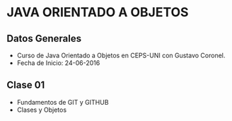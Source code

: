 # JAVA ORIENTADO A OBJETOS

## Datos Generales

- Curso de Java Orientado a Objetos en CEPS-UNI con Gustavo Coronel.
- Fecha de Inicio: 24-06-2016


## Clase 01

- Fundamentos de GIT y GITHUB
- Clases y Objetos

